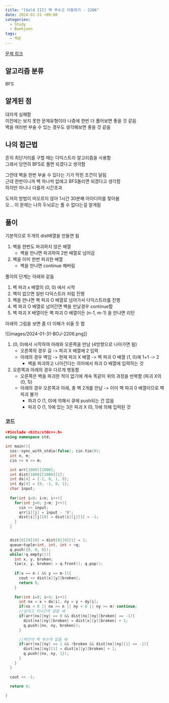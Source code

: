 ```yaml
---
title: "[Gold III] 벽 부수고 이동하기 - 2206"
date: 2024-01-31 +09:00
categories:
  - Study
  - Baekjoon
tags:
  - 백준
---
```

[문제 링크](https://www.acmicpc.net/problem/2206)

## 알고리즘 분류
BFS

## 알게된 점
대차게 실패함   
이전에는 보지 못한 문제유형이라 나중에 한번 더 풀어보면 좋을 것 같음    
벽을 여러번 부술 수 있는 경우도 생각해보면 좋을 것 같음

## 나의 접근법
흔히 최단거리를 구할 때는 다익스트라 알고리즘을 사용함    
그래서 당연히 BFS로 풀면 되겠다고 생각함 

그런데 벽을 한번 부술 수 있다는 기가 막힌 조건이 달림   
근데 한번이니까 벽 하나씩 없애고 BFS돌리면 되겠다고 생각함    
하지만 아니나 다를까 시간초과

도저히 방법이 떠오르지 않아 1시간 30분째 아이디어를 찾아봄   
오... 이 문제는 나의 두뇌로는 풀 수 없다는걸 알게됨   

## 풀이
기본적으로 두개의 dist배열을 만들면 됨   
1. 벽을 한번도 파괴하지 않은 배열
   - 벽을 만나면 파괴하여 2번 배열로 넘어감
2. 벽을 이미 한번 파괴한 배열
   - 벽을 만나면 continue 해버림

풀이의 단계는 아래와 같음
1. 벽 파괴 x 배열의 (0, 0) 에서 시작
2. 벽이 없으면 일반 다익스트라 처럼 진행
3. 벽을 만나면 벽 파괴 O 배열로 넘어가서 다익스트라를 진행
4. 벽 파괴 O 배열로 넘어간면 벽을 만날경우 continue함
5. 벽 파괴 X 배열이든 벽 파괴 O 배열이든 (n-1, m-1) 을 만나면 리턴

아래의 그림을 보면 좀 더 이해가 쉬울 듯 함

![[images/2024-01-31-BOJ-2206.png]]

1. (0, 0)에서 시작하여 아래와 오른쪽을 만남 (4방향으로 나아가면 됨)
   - 오른쪽의 경우 길 -> 파괴 X 배열에 2 입력 
   - 아래의 경우 벽임 -> 현재 파괴 X 배열 -> 벽 파괴 O 배열 (1, 0)에 1+1 -> 2
     - 벽을 파괴하고 나아간다는 의미에서 파괴 O 배열에 입력하는 것
2. 오른쪽과 아래의 경우 다르게 행동함
   - 오른쪽은 벽을 파괴한 적이 없기에 계속 똑같이 위의 과정을 반복함 (파괴 X의 (0, 1))
   - 아래의 경우 오른쪽과 아래, 총 벽 2개를 만남 -> 이미 벽 파괴 0 배열이므로 벽 파괴 불가
     - 파괴 O (1, 0)에 의해서 큐에 push되는 건 없음
     - 파괴 O (1, 1)에 있는 3은 파괴 X (0, 1)에 의해 입력된 것


### 코드
```c++
##include <bits/stdc++.h>
using namespace std;

int main(){
  ios::sync_with_stdio(false); cin.tie(0);
  int n, m;
  cin >> n >> m;

  int arr[1000][1000];
  int dist[1000][1000][2];
  int dx[4] = {-1, 0, 1, 0};
  int dy[4] = {0, -1, 0, 1};
  char input;
  
  for(int i=0; i<n; i++){
    for(int j=0; j<m; j++){
      cin >> input;
      arr[i][j] = input - '0';
      dist[i][j][0] = dist[i][j][1] = -1; 
    }
  }


  dist[0][0][0] = dist[0][0][1] = 1;
  queue<tuple<int, int, int > >q;
  q.push({0, 0, 0});
  while(!q.empty()){
    int x, y, broken;
    tie(x, y, broken) = q.front(); q.pop();
    
    if(x == n-1 && y == m-1){
      cout << dist[x][y][broken];
      return 0;
    }
    
    for(int i=0; i<4; i++){
      int nx = x + dx[i], ny = y + dy[i];
      if(nx < 0 || nx >= n || ny < 0 || ny >= m) continue;
      //길이고 지나간적 없을 때
      if(arr[nx][ny] == 0 && dist[nx][ny][broken] == -1){
        dist[nx][ny][broken] = dist[x][y][broken] + 1;
        q.push({nx, ny, broken});
      }

      //벽인데 벽 부슨적 없을 때
      if(arr[nx][ny] == 1 && !broken && dist[nx][ny][1] == -1){
        dist[nx][ny][1] = dist[x][y][broken] + 1;
        q.push({nx, ny, 1});
      }
    }
  }

  cout << -1;

  return 0;
  
}
```
